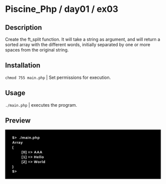 # Piscine_Php / day01 / ex03

## Description
Create the ft_split function. It will take a string as argument, and will return a sorted array with the different words, initially separated by one or more spaces from the original string.

## Installation
`chmod 755 main.php` | Set permissions for execution.

## Usage
`./main.php` | executes the program.

## Preview
<img src="../../resources/images/ft_split.png" width="1200">
